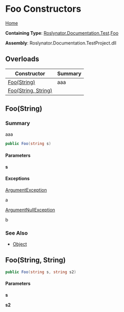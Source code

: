 # Foo Constructors

[Home](../../../../../README.md)

**Containing Type**: [Roslynator.Documentation.Test](../../README.md)\.[Foo](../README.md)

**Assembly**: Roslynator\.Documentation\.TestProject\.dll

## Overloads

| Constructor | Summary |
| ----------- | ------- |
| [Foo(String)](#Roslynator_Documentation_Test_Foo__ctor_System_String_) | aaa |
| [Foo(String, String)](#Roslynator_Documentation_Test_Foo__ctor_System_String_System_String_) | |

## Foo\(String\)<a name="Roslynator_Documentation_Test_Foo__ctor_System_String_"></a>

### Summary

aaa

```csharp
public Foo(string s)
```

#### Parameters

**s**



#### Exceptions

[ArgumentException](https://docs.microsoft.com/en-us/dotnet/api/system.argumentexception)

a

[ArgumentNullException](https://docs.microsoft.com/en-us/dotnet/api/system.argumentnullexception)

b

### See Also

* [Object](https://docs.microsoft.com/en-us/dotnet/api/system.object)

## Foo\(String, String\)<a name="Roslynator_Documentation_Test_Foo__ctor_System_String_System_String_"></a>

```csharp
public Foo(string s, string s2)
```

#### Parameters

**s**



**s2**



